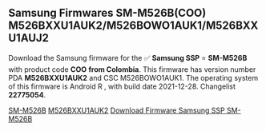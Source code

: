 <h2>Samsung Firmwares SM-M526B(COO) M526BXXU1AUK2/M526BOWO1AUK1/M526BXXU1AUJ2</h2>
Download the Samsung firmware for the ✅ <strong>Samsung SSP </strong> ⭐ <strong>SM-M526B</strong> with product code <strong>COO</strong> <strong> from Colombia</strong>. This firmware has version number PDA <strong>M526BXXU1AUK2</strong> and CSC M526BOWO1AUK1. The operating system of this firmware is Android R , with build date 2021-12-28. Changelist <strong>22775054</strong>.

[SM-M526B](https://samfirm.shop/samsung/model/SM-M526B)
[M526BXXU1AUK2](https://samfirm.shop/samsung/pda/M526BXXU1AUK2)
[Download Firmware Samsung SSP SM-M526B](https://samfirm.shop/samsung/firmware/485935)
